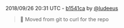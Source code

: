 2018/09/26 20:31 UTC - [b1541ca](https://github.com/hassio-addons/addon-phlex/commit/b1541cad1b2866e8918e06ca5323aaa623be1916) by [@ludeeus](https://github.com/ludeeus)
> 🔨 Moved from git to curl for the repo 


